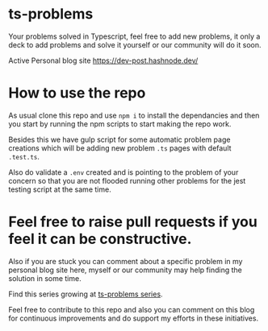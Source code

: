 # ts-problems

Your problems solved in Typescript, feel free to add new problems, it only a deck to add problems and solve it yourself or our community will do it soon.

Active Personal blog site https://dev-post.hashnode.dev/


# How to use the repo

As usual clone this repo and use `npm i` to install the dependancies and then you start by running the npm scripts to start making the repo work.

Besides this we have gulp script for some automatic problem page creations which will be adding new problem `.ts` pages with default `.test.ts`.

Also do validate a `.env` created and is pointing to the problem of your concern so that you are not flooded running other problems for the jest testing script at the same time. 

# Feel free to raise pull requests if you feel it can be constructive.

Also if you are stuck you can comment about a specific problem in my personal blog site here, myself or our community may help finding the solution in some time.


Find this series growing at [ts-problems series](https://dev-post.hashnode.dev/series/ts-problems).

Feel free to contribute to this repo and also you can comment on this blog for continuous improvements and do support my efforts in these initiatives.
